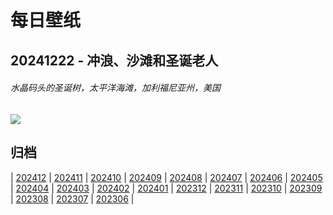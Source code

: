 # 每日壁纸

## 20241222 - 冲浪、沙滩和圣诞老人

###### 水晶码头的圣诞树，太平洋海滩，加利福尼亚州，美国

![](https://www.bing.com/th?id=OHR.CrystalPier_ZH-CN2256372880_UHD.jpg)

## 归档

| [202412](/202412/README.md)
| [202411](/202411/README.md)
| [202410](/202410/README.md)
| [202409](/202409/README.md)
| [202408](/202408/README.md)
| [202407](/202407/README.md)
| [202406](/202406/README.md)
| [202405](/202405/README.md)
| [202404](/202404/README.md)
| [202403](/202403/README.md)
| [202402](/202402/README.md)
| [202401](/202401/README.md)
| [202312](/202312/README.md)
| [202311](/202311/README.md)
| [202310](/202310/README.md)
| [202309](/202309/README.md)
| [202308](/202308/README.md)
| [202307](/202307/README.md)
| [202306](/202306/README.md)
|